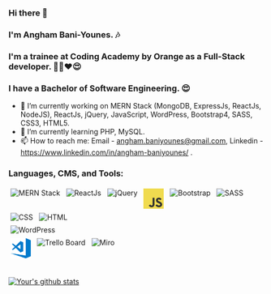 ### Hi there 👋
### I'm Angham Bani-Younes. 🎶
### I'm a trainee at Coding Academy by Orange as a Full-Stack developer. 👩‍💻❤😍
### I have a Bachelor of Software Engineering. 😍
<!--
**Angham-Baniyounes/Angham-Baniyounes** is a ✨ _special_ ✨ repository because its `README.md` (this file) appears on your GitHub profile.
Here are some ideas to get you started:
-->
- 🔭 I’m currently working on MERN Stack (MongoDB, ExpressJs, ReactJs, NodeJS), ReactJs, jQuery, JavaScript, WordPress, Bootstrap4, SASS, CSS3, HTML5.
- 🌱 I’m currently learning PHP, MySQL.
- 📫 How to reach me: Email - angham.baniyounes@gmail.com, Linkedin - https://www.linkedin.com/in/angham-baniyounes/ .
### Languages, CMS, and Tools:
<p>
<img src="https://upload.wikimedia.org/wikipedia/commons/9/94/MERN-logo.png" alt="MERN Stack" height="40" style="vertical-align:top; margin:4px" />
<img src="https://reactjs.org/logo-og.png" alt="ReactJs" height="40" style="vertical-align:top; margin:4px"/>
<img src="https://upload.wikimedia.org/wikipedia/commons/thumb/d/d3/Logo_jQuery.svg/1200px-Logo_jQuery.svg.png" alt="jQuery" height="40" style="vertical-align:top; margin:4px"/>
<img src="https://raw.githubusercontent.com/github/explore/80688e429a7d4ef2fca1e82350fe8e3517d3494d/topics/javascript/javascript.png" alt="Javascript" height="40" style="vertical-align:top; margin:4px">
<img src="https://miro.medium.com/max/320/0*_rAD9NgK7l6KSlNc.png" alt="Bootstrap" height="40" style="vertical-align:top; margin:4px"/>
<img src="https://blog.alexdevero.com/wp-content/uploads/2015/03/sass-logo.jpg" alt="SASS" height="40" style="vertical-align:top; margin:4px"/>
<img src="https://encrypted-tbn0.gstatic.com/images?q=tbn:ANd9GcTkNeaI9Ha9tndAx_eXhxWBACreEp3wmBBB5Q&usqp=CAU" alt="CSS" height="40" style="vertical-align:top; margin:4px"/>
<img src="https://i.stack.imgur.com/PgcSR.png" alt="HTML" height="40" style="vertical-align:top; margin:4px"/>
<br />
<img src="https://themeskills.com/wp-content/uploads/2019/04/wordpress-logo-blue.png" alt="WordPress" height="40" style="vertical-align:top; margin:4px">
<br />
<img src="https://raw.githubusercontent.com/github/explore/80688e429a7d4ef2fca1e82350fe8e3517d3494d/topics/visual-studio-code/visual-studio-code.png" alt="VS Code" height="40" style="vertical-align:top; margin:4px">
<img src="https://d2k1ftgv7pobq7.cloudfront.net/meta/u/res/images/brand-assets/Logos/0099ec3754bf473d2bbf317204ab6fea/trello-logo-blue.png" alt="Trello Board" height="40" style="vertical-align:top; margin:4px">
<img src="https://rosenfeldmedia.com/enterprise2020/wp-content/uploads/sites/4/2020/08/miro-logo600x600.png" alt="Miro" height="40" style="vertical-align:top; margin:4px">
</p>

<!--
<a href="https://github.com/Angham-Baniyounes">
 <img align="center" src="https://github-readme-stats.vercel.app/api/top-langs/?username=Angham-Baniyounes&theme=light&hide_langs_below=1"/>
</a>
-->
<br>

<a href="https://github.com/Angham-Baniyounes">
 <img align="center" src="https://github-readme-stats.vercel.app/api?username=Angham-Baniyounes&show_icons=true&theme=light&line_height=27" alt="Your's github stats"/>
</a>
